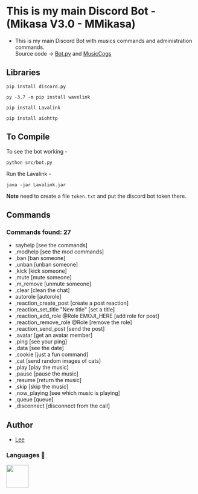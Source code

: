 # This is my main Discord Bot - (Mikasa V3.0 - MMikasa) 
- This is my main Discord Bot with musics commands and administration commands.<br>
Source code -> <a href="https://github.com/vLeeH/mmikasa-bot/blob/main/src/bot.py">Bot.py</a> and <a href="https://github.com/vLeeH/mmikasa-bot/blob/main/src/cogs/Music.py">MusicCogs</a>

## Libraries
```
pip install discord.py
```
```
py -3.7 -m pip install wavelink
```
```
pip install Lavalink
```
```
pip install aiohttp
```

## To Compile 

To see the bot working - 
```
python src/bot.py
```

Run the Lavalink - 
```
java -jar Lavalink.jar
```

**Note** need to create a file `token.txt` and put the discord bot token there.
## Commands 

### Commands found: 27
- sayhelp [see the commands]
- ,modhelp [see the mod commands]
- ,ban [ban someone]
- ,unban [unban someone]
- ,kick [kick someone]
- ,mute [mute someone]
- ,m_remove [unmute someone]
- ,clear [clean the chat]
- autorole [autorole]
- ,reaction_create_post [create a post reaction]
- ,reaction_set_title "New title" [set a title]
- ,reaction_add_role @Role EMOJI_HERE [add role for post]
- ,reaction_remove_role @Role [remove the role]
- ,reaction_send_post [send the post]
- ,avatar [get an avatar member]
- ,ping [see your ping]
- ,data [see the date]
- ,cookie [just a fun command]
- ,cat [send random images of cats]
- ,play [play the music]
- ,pause [pause the music]
- ,resume [return the music]
- ,skip [skip the music]
- ,now_playing [see which music is playing]
- ,queue [queue]
- ,disconnect [disconnect from the call]

## Author 
- <a href="https://github.com/vLeeH">Lee</a>

### Languages :wrench:

<img src="https://upload.wikimedia.org/wikipedia/commons/thumb/c/c3/Python-logo-notext.svg/768px-Python-logo-notext.svg.png" width="60px" height="60px">
